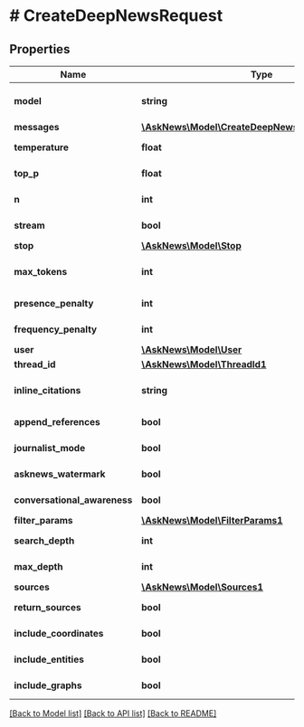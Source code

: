 # # CreateDeepNewsRequest

## Properties

Name | Type | Description | Notes
------------ | ------------- | ------------- | -------------
**model** | **string** |  | [optional] [default to 'deepseek']
**messages** | [**\AskNews\Model\CreateDeepNewsRequestMessage[]**](CreateDeepNewsRequestMessage.md) |  |
**temperature** | **float** |  | [optional] [default to 0.9]
**top_p** | **float** |  | [optional] [default to 1.0]
**n** | **int** |  | [optional] [default to 1]
**stream** | **bool** |  | [optional] [default to false]
**stop** | [**\AskNews\Model\Stop**](Stop.md) |  | [optional]
**max_tokens** | **int** |  | [optional] [default to 9999]
**presence_penalty** | **int** |  | [optional] [default to 0]
**frequency_penalty** | **int** |  | [optional] [default to 0]
**user** | [**\AskNews\Model\User**](User.md) |  | [optional]
**thread_id** | [**\AskNews\Model\ThreadId1**](ThreadId1.md) |  | [optional]
**inline_citations** | **string** |  | [optional] [default to 'markdown_link']
**append_references** | **bool** |  | [optional] [default to true]
**journalist_mode** | **bool** |  | [optional] [default to true]
**asknews_watermark** | **bool** |  | [optional] [default to true]
**conversational_awareness** | **bool** |  | [optional] [default to true]
**filter_params** | [**\AskNews\Model\FilterParams1**](FilterParams1.md) |  | [optional]
**search_depth** | **int** |  | [optional] [default to 2]
**max_depth** | **int** |  | [optional] [default to 4]
**sources** | [**\AskNews\Model\Sources1**](Sources1.md) |  | [optional]
**return_sources** | **bool** |  | [optional] [default to true]
**include_coordinates** | **bool** |  | [optional] [default to false]
**include_entities** | **bool** |  | [optional] [default to true]
**include_graphs** | **bool** |  | [optional] [default to false]

[[Back to Model list]](../../README.md#models) [[Back to API list]](../../README.md#endpoints) [[Back to README]](../../README.md)
